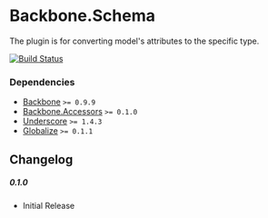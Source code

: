 [lnk]: https://travis-ci.org/DreamTheater/Backbone.Schema
[img]: https://secure.travis-ci.org/DreamTheater/Backbone.Schema.png

# Backbone.Schema
The plugin is for converting model's attributes to the specific type.

[![Build Status][img]][lnk]

### Dependencies
  - [Backbone](https://github.com/documentcloud/backbone) `>= 0.9.9`
  - [Backbone.Accessors](https://github.com/DreamTheater/Backbone.Accessors) `>= 0.1.0`
  - [Underscore](https://github.com/documentcloud/underscore) `>= 1.4.3`
  - [Globalize](https://github.com/jquery/globalize) `>= 0.1.1`

## Changelog
##### 0.1.0
  - Initial Release
